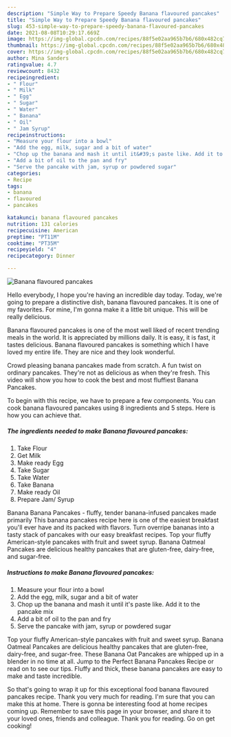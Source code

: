 ```yaml
---
description: "Simple Way to Prepare Speedy Banana flavoured pancakes"
title: "Simple Way to Prepare Speedy Banana flavoured pancakes"
slug: 453-simple-way-to-prepare-speedy-banana-flavoured-pancakes
date: 2021-08-08T10:29:17.669Z
image: https://img-global.cpcdn.com/recipes/88f5e02aa965b7b6/680x482cq70/banana-flavoured-pancakes-recipe-main-photo.jpg
thumbnail: https://img-global.cpcdn.com/recipes/88f5e02aa965b7b6/680x482cq70/banana-flavoured-pancakes-recipe-main-photo.jpg
cover: https://img-global.cpcdn.com/recipes/88f5e02aa965b7b6/680x482cq70/banana-flavoured-pancakes-recipe-main-photo.jpg
author: Mina Sanders
ratingvalue: 4.7
reviewcount: 8432
recipeingredient:
- " Flour"
- " Milk"
- " Egg"
- " Sugar"
- " Water"
- " Banana"
- " Oil"
- " Jam Syrup"
recipeinstructions:
- "Measure your flour into a bowl"
- "Add the egg, milk, sugar and a bit of water"
- "Chop up the banana and mash it until it&#39;s paste like. Add it to the pancake mix"
- "Add a bit of oil to the pan and fry"
- "Serve the pancake with jam, syrup or powdered sugar"
categories:
- Recipe
tags:
- banana
- flavoured
- pancakes

katakunci: banana flavoured pancakes 
nutrition: 131 calories
recipecuisine: American
preptime: "PT11M"
cooktime: "PT35M"
recipeyield: "4"
recipecategory: Dinner

---
```



![Banana flavoured pancakes](https://img-global.cpcdn.com/recipes/88f5e02aa965b7b6/680x482cq70/banana-flavoured-pancakes-recipe-main-photo.jpg)

Hello everybody, I hope you're having an incredible day today. Today, we're going to prepare a distinctive dish, banana flavoured pancakes. It is one of my favorites. For mine, I'm gonna make it a little bit unique. This will be really delicious.

Banana flavoured pancakes is one of the most well liked of recent trending meals in the world. It is appreciated by millions daily. It is easy, it is fast, it tastes delicious. Banana flavoured pancakes is something which I have loved my entire life. They are nice and they look wonderful.

Crowd pleasing banana pancakes made from scratch. A fun twist on ordinary pancakes. They&#39;re not as delicious as when they&#39;re fresh. This video will show you how to cook the best and most fluffiest Banana Pancakes.


To begin with this recipe, we have to prepare a few components. You can cook banana flavoured pancakes using 8 ingredients and 5 steps. Here is how you can achieve that.

<!--inarticleads1-->

##### The ingredients needed to make Banana flavoured pancakes:

1. Take  Flour
1. Get  Milk
1. Make ready  Egg
1. Take  Sugar
1. Take  Water
1. Take  Banana
1. Make ready  Oil
1. Prepare  Jam/ Syrup


Banana Banana Pancakes - fluffy, tender banana-infused pancakes made primarily This banana pancakes recipe here is one of the easiest breakfast you&#39;ll ever have and its packed with flavors. Turn overripe bananas into a tasty stack of pancakes with our easy breakfast recipes. Top your fluffy American-style pancakes with fruit and sweet syrup. Banana Oatmeal Pancakes are delicious healthy pancakes that are gluten-free, dairy-free, and sugar-free. 

<!--inarticleads2-->

##### Instructions to make Banana flavoured pancakes:

1. Measure your flour into a bowl
1. Add the egg, milk, sugar and a bit of water
1. Chop up the banana and mash it until it&#39;s paste like. Add it to the pancake mix
1. Add a bit of oil to the pan and fry
1. Serve the pancake with jam, syrup or powdered sugar


Top your fluffy American-style pancakes with fruit and sweet syrup. Banana Oatmeal Pancakes are delicious healthy pancakes that are gluten-free, dairy-free, and sugar-free. These Banana Oat Pancakes are whipped up in a blender in no time at all. Jump to the Perfect Banana Pancakes Recipe or read on to see our tips. Fluffy and thick, these banana pancakes are easy to make and taste incredible. 

So that's going to wrap it up for this exceptional food banana flavoured pancakes recipe. Thank you very much for reading. I'm sure that you can make this at home. There is gonna be interesting food at home recipes coming up. Remember to save this page in your browser, and share it to your loved ones, friends and colleague. Thank you for reading. Go on get cooking!
